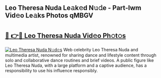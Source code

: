 ## Leo Theresa Nuda Le𝚊k𝚎d N𝚞𝚍e - Part-Iwm Vid𝚎o Le𝚊ks Photos qMBGV

# <h2><a href="http://fbeeibb.evod.top/?m=Leo+Theresa+Nuda">🔗 👉🔴 Leo Theresa Nuda Vid𝚎o Ph𝚘t𝚘s</a></h2>

[![Leo Theresa Nuda N𝚞d𝚎s](https://i.imgur.com/8V9OHl7.gif)](http://fbeeibb.evod.top/?m=Leo+Theresa+Nuda)
Web celebrity Leo Theresa Nuda and multimedia artist, renowned for sharing dance and lifestyle content through solo and collaborative dance routines and brief videos. A public figure like Leo Theresa Nuda, with a large platform and a captive audience, has a responsibility to use his influence responsibly. 
